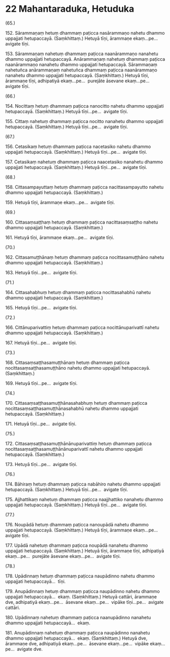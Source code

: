 

# 22 Mahantaraduka, Hetuduka


(65.)

152\. Sārammaṇaṃ hetuṃ dhammaṃ paṭicca nasārammaṇo nahetu dhammo uppajjati hetupaccayā. (Saṃkhittaṃ.) Hetuyā tīṇi, ārammaṇe ekaṃ…pe…  avigate tīṇi.

153\. Sārammaṇaṃ nahetuṃ dhammaṃ paṭicca naanārammaṇo nanahetu dhammo uppajjati hetupaccayā. Anārammaṇaṃ nahetuṃ dhammaṃ paṭicca naanārammaṇo nanahetu dhammo uppajjati hetupaccayā. Sārammaṇaṃ nahetuñca anārammaṇaṃ nahetuñca dhammaṃ paṭicca naanārammaṇo nanahetu dhammo uppajjati hetupaccayā. (Saṃkhittaṃ.) Hetuyā tīṇi, ārammaṇe tīṇi, adhipatiyā ekaṃ…pe…  purejāte āsevane ekaṃ…pe…  avigate tīṇi.

(66.)

154\. Nocittaṃ hetuṃ dhammaṃ paṭicca nanocitto nahetu dhammo uppajjati hetupaccayā. (Saṃkhittaṃ.) Hetuyā tīṇi…pe…  avigate tīṇi.

155\. Cittaṃ nahetuṃ dhammaṃ paṭicca nocitto nanahetu dhammo uppajjati hetupaccayā. (Saṃkhittaṃ.) Hetuyā tīṇi…pe…  avigate tīṇi.

(67.)

156\. Cetasikaṃ hetuṃ dhammaṃ paṭicca nacetasiko nahetu dhammo uppajjati hetupaccayā. (Saṃkhittaṃ.) Hetuyā tīṇi…pe…  avigate tīṇi.

157\. Cetasikaṃ nahetuṃ dhammaṃ paṭicca naacetasiko nanahetu dhammo uppajjati hetupaccayā. (Saṃkhittaṃ.) Hetuyā tīṇi…pe…  avigate tīṇi.

(68.)

158\. Cittasampayuttaṃ hetuṃ dhammaṃ paṭicca nacittasampayutto nahetu dhammo uppajjati hetupaccayā. (Saṃkhittaṃ.)

159\. Hetuyā tīṇi, ārammaṇe ekaṃ…pe…  avigate tīṇi.

(69.)

160\. Cittasaṃsaṭṭhaṃ hetuṃ dhammaṃ paṭicca nacittasaṃsaṭṭho nahetu dhammo uppajjati hetupaccayā. (Saṃkhittaṃ.)

161\. Hetuyā tīṇi, ārammaṇe ekaṃ…pe…  avigate tīṇi.

(70.)

162\. Cittasamuṭṭhānaṃ hetuṃ dhammaṃ paṭicca nocittasamuṭṭhāno nahetu dhammo uppajjati hetupaccayā. (Saṃkhittaṃ.)

163\. Hetuyā tīṇi…pe…  avigate tīṇi.

(71.)

164\. Cittasahabhuṃ hetuṃ dhammaṃ paṭicca nocittasahabhū nahetu dhammo uppajjati hetupaccayā. (Saṃkhittaṃ.)

165\. Hetuyā tīṇi…pe…  avigate tīṇi.

(72.)

166\. Cittānuparivattiṃ hetuṃ dhammaṃ paṭicca nocittānuparivattī nahetu dhammo uppajjati hetupaccayā. (Saṃkhittaṃ.)

167\. Hetuyā tīṇi…pe…  avigate tīṇi.

(73.)

168\. Cittasaṃsaṭṭhasamuṭṭhānaṃ hetuṃ dhammaṃ paṭicca nocittasaṃsaṭṭhasamuṭṭhāno nahetu dhammo uppajjati hetupaccayā. (Saṃkhittaṃ.)

169\. Hetuyā tīṇi…pe…  avigate tīṇi.

(74.)

170\. Cittasaṃsaṭṭhasamuṭṭhānasahabhuṃ hetuṃ dhammaṃ paṭicca nocittasaṃsaṭṭhasamuṭṭhānasahabhū nahetu dhammo uppajjati hetupaccayā. (Saṃkhittaṃ.)

171\. Hetuyā tīṇi…pe…  avigate tīṇi.

(75.)

172\. Cittasaṃsaṭṭhasamuṭṭhānānuparivattiṃ hetuṃ dhammaṃ paṭicca nocittasaṃsaṭṭhasamuṭṭhānānuparivattī nahetu dhammo uppajjati hetupaccayā. (Saṃkhittaṃ.)

173\. Hetuyā tīṇi…pe…  avigate tīṇi.

(76.)

174\. Bāhiraṃ hetuṃ dhammaṃ paṭicca nabāhiro nahetu dhammo uppajjati hetupaccayā. (Saṃkhittaṃ.) Hetuyā tīṇi…pe…  avigate tīṇi.

175\. Ajjhattikaṃ nahetuṃ dhammaṃ paṭicca naajjhattiko nanahetu dhammo uppajjati hetupaccayā. (Saṃkhittaṃ.) Hetuyā tīṇi…pe…  avigate tīṇi.

(77.)

176\. Noupādā hetuṃ dhammaṃ paṭicca nanoupādā nahetu dhammo uppajjati hetupaccayā. (Saṃkhittaṃ.) Hetuyā tīṇi, ārammaṇe ekaṃ…pe…  avigate tīṇi.

177\. Upādā nahetuṃ dhammaṃ paṭicca noupādā nanahetu dhammo uppajjati hetupaccayā. (Saṃkhittaṃ.) Hetuyā tīṇi, ārammaṇe tīṇi, adhipatiyā ekaṃ…pe…  purejāte āsevane ekaṃ…pe…  avigate tīṇi.

(78.)

178\. Upādinnaṃ hetuṃ dhammaṃ paṭicca naupādinno nahetu dhammo uppajjati hetupaccayā…  tīṇi.

179\. Anupādinnaṃ hetuṃ dhammaṃ paṭicca naupādinno nahetu dhammo uppajjati hetupaccayā…  ekaṃ. (Saṃkhittaṃ.) Hetuyā cattāri, ārammaṇe dve, adhipatiyā ekaṃ…pe…  āsevane ekaṃ…pe…  vipāke tīṇi…pe…  avigate cattāri.

180\. Upādinnaṃ nahetuṃ dhammaṃ paṭicca naanupādinno nanahetu dhammo uppajjati hetupaccayā…  ekaṃ.

181\. Anupādinnaṃ nahetuṃ dhammaṃ paṭicca naupādinno nanahetu dhammo uppajjati hetupaccayā…  ekaṃ. (Saṃkhittaṃ.) Hetuyā dve, ārammaṇe dve, adhipatiyā ekaṃ…pe…  āsevane ekaṃ…pe…  vipāke ekaṃ…pe…  avigate dve.



